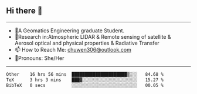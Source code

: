 ## Hi there 👋
---
- 🌱A Geomatics Engineering graduate Student.
- 🔭Research in:Atmospheric LIDAR & Remote sensing of satellite & Aerosol optical and physical properties & Radiative Transfer
- 📫 How to Reach Me: chuwen306@outlook.com
- 🍒Pronouns: She/Her
---

<!--START_SECTION:waka-->

```txt
Other    16 hrs 56 mins  █████████████████████▒░░░   84.68 %
TeX      3 hrs 3 mins    ███▓░░░░░░░░░░░░░░░░░░░░░   15.27 %
BibTeX   0 secs          ░░░░░░░░░░░░░░░░░░░░░░░░░   00.05 %
```

<!--END_SECTION:waka-->







